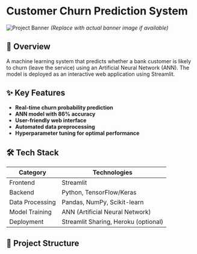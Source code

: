 # Customer Churn Prediction System

![Project Banner](https://via.placeholder.com/800x200?text=Customer+Churn+Prediction+with+ANN) 
*(Replace with actual banner image if available)*

## 📌 Overview
A machine learning system that predicts whether a bank customer is likely to churn (leave the service) using an Artificial Neural Network (ANN). The model is deployed as an interactive web application using Streamlit.

## ✨ Key Features
- **Real-time churn probability prediction**
- **ANN model with 86% accuracy**
- **User-friendly web interface**
- **Automated data preprocessing**
- **Hyperparameter tuning for optimal performance**

## 🛠️ Tech Stack
| Category       | Technologies |
|----------------|--------------|
| Frontend       | Streamlit |
| Backend        | Python, TensorFlow/Keras |
| Data Processing| Pandas, NumPy, Scikit-learn |
| Model Training | ANN (Artificial Neural Network) |
| Deployment     | Streamlit Sharing, Heroku (optional) |

## 📂 Project Structure
